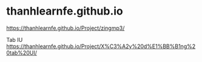 # thanhlearnfe.github.io
https://thanhlearnfe.github.io/Project/zingmp3/

Tab IU
https://thanhlearnfe.github.io/Project/X%C3%A2y%20d%E1%BB%B1ng%20tab%20UI/

